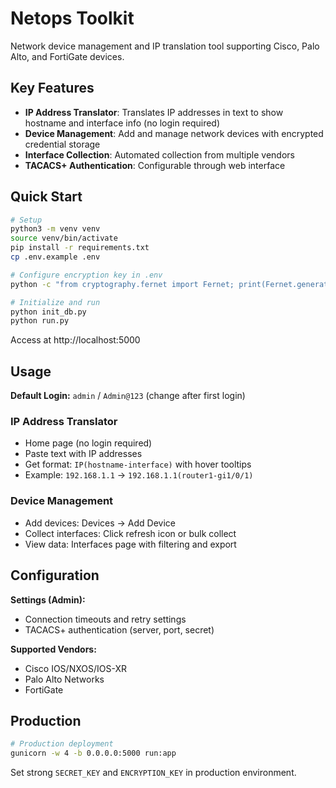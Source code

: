 # Netops Toolkit

Network device management and IP translation tool supporting Cisco, Palo Alto, and FortiGate devices.

## Key Features

- **IP Address Translator**: Translates IP addresses in text to show hostname and interface info (no login required)
- **Device Management**: Add and manage network devices with encrypted credential storage
- **Interface Collection**: Automated collection from multiple vendors
- **TACACS+ Authentication**: Configurable through web interface

## Quick Start

```bash
# Setup
python3 -m venv venv
source venv/bin/activate
pip install -r requirements.txt
cp .env.example .env

# Configure encryption key in .env
python -c "from cryptography.fernet import Fernet; print(Fernet.generate_key().decode())"

# Initialize and run
python init_db.py
python run.py
```

Access at http://localhost:5000

## Usage

**Default Login:** `admin` / `Admin@123` (change after first login)

### IP Address Translator
- Home page (no login required)
- Paste text with IP addresses
- Get format: `IP(hostname-interface)` with hover tooltips
- Example: `192.168.1.1` → `192.168.1.1(router1-gi1/0/1)`

### Device Management
- Add devices: Devices → Add Device
- Collect interfaces: Click refresh icon or bulk collect
- View data: Interfaces page with filtering and export

## Configuration

**Settings (Admin):**
- Connection timeouts and retry settings
- TACACS+ authentication (server, port, secret)

**Supported Vendors:**
- Cisco IOS/NXOS/IOS-XR
- Palo Alto Networks
- FortiGate

## Production

```bash
# Production deployment
gunicorn -w 4 -b 0.0.0.0:5000 run:app
```

Set strong `SECRET_KEY` and `ENCRYPTION_KEY` in production environment.